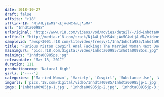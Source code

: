 ```yaml
---
date: 2018-10-27
draft: false
affsite: "r18"
afflinkr18: "NjA4LjEuMS4xLjAuMC4wLjAuMA"
url: "1nhdta00985"
urloriginal: "http://www.r18.com/videos/vod/movies/detail/-/id=1nhdta00985"
urlfinal: "http://media.r18.com/track/NjA4LjEuMS4xLjAuMC4wLjAuMA/videos/vod/movies/detail/-/id=1nhdta00985"
samplevid: "awspv3001.r18.com/litevideo/freepv/1/1nh/1nhdta985/1nhdta985_dmb_w.mp4"
title: "Furious Piston Cowgirl Anal Fucking! The Married Woman Next Door Was Grinding Me But I Laced My Cock With Aphrodisiacs And When I Mistakenly Shoved It In Her Ass She Started Shaking Her Hips And Wouldn't Stop Until We had Creampie Raw Footage Sex"
mainimgurl: "pics.r18.com/digital/video/1nhdta00985/1nhdta00985ps.jpg"
mainimgs: "1nhdta00985ps.jpg"
releasedate: "May 18, 2017"
duration: 111
productioncomp: "Natural High"
girls: ['----']
categories: ['Married Woman', 'Variety', 'Cowgirl', 'Substance Use', 'Anal Sex', 'Hi-Def']
imgurls: ['pics.r18.com/digital/video/1nhdta00985/1nhdta00985jp-1.jpg', 'pics.r18.com/digital/video/1nhdta00985/1nhdta00985jp-2.jpg', 'pics.r18.com/digital/video/1nhdta00985/1nhdta00985jp-3.jpg', 'pics.r18.com/digital/video/1nhdta00985/1nhdta00985jp-4.jpg', 'pics.r18.com/digital/video/1nhdta00985/1nhdta00985jp-5.jpg', 'pics.r18.com/digital/video/1nhdta00985/1nhdta00985jp-6.jpg', 'pics.r18.com/digital/video/1nhdta00985/1nhdta00985jp-7.jpg', 'pics.r18.com/digital/video/1nhdta00985/1nhdta00985jp-8.jpg', 'pics.r18.com/digital/video/1nhdta00985/1nhdta00985jp-9.jpg', 'pics.r18.com/digital/video/1nhdta00985/1nhdta00985jp-10.jpg', 'pics.r18.com/digital/video/1nhdta00985/1nhdta00985jp-11.jpg', 'pics.r18.com/digital/video/1nhdta00985/1nhdta00985jp-12.jpg', 'pics.r18.com/digital/video/1nhdta00985/1nhdta00985jp-13.jpg', 'pics.r18.com/digital/video/1nhdta00985/1nhdta00985jp-14.jpg', 'pics.r18.com/digital/video/1nhdta00985/1nhdta00985jp-15.jpg', 'pics.r18.com/digital/video/1nhdta00985/1nhdta00985jp-16.jpg', 'pics.r18.com/digital/video/1nhdta00985/1nhdta00985jp-17.jpg', 'pics.r18.com/digital/video/1nhdta00985/1nhdta00985jp-18.jpg', 'pics.r18.com/digital/video/1nhdta00985/1nhdta00985jp-19.jpg', 'pics.r18.com/digital/video/1nhdta00985/1nhdta00985jp-20.jpg']
imgs: ['1nhdta00985jp-1.jpg', '1nhdta00985jp-2.jpg', '1nhdta00985jp-3.jpg', '1nhdta00985jp-4.jpg', '1nhdta00985jp-5.jpg', '1nhdta00985jp-6.jpg', '1nhdta00985jp-7.jpg', '1nhdta00985jp-8.jpg', '1nhdta00985jp-9.jpg', '1nhdta00985jp-10.jpg', '1nhdta00985jp-11.jpg', '1nhdta00985jp-12.jpg', '1nhdta00985jp-13.jpg', '1nhdta00985jp-14.jpg', '1nhdta00985jp-15.jpg', '1nhdta00985jp-16.jpg', '1nhdta00985jp-17.jpg', '1nhdta00985jp-18.jpg', '1nhdta00985jp-19.jpg', '1nhdta00985jp-20.jpg']
---
```

